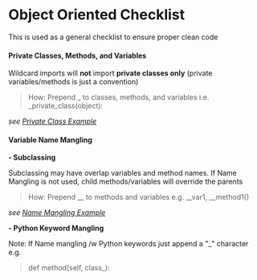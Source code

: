 Object Oriented Checklist
=====
This is used as a general checklist to ensure proper clean code

#### Private Classes, Methods, and Variables
Wildcard imports will **not** import **private classes only** (private variables/methods is just a convention) 

>How: Prepend _ to classes, methods, and variables i.e. _private_class(object):

*see [Private Class Example](Private)*


#### Variable Name Mangling 
**- Subclassing**

Subclassing may have overlap variables and method names. If Name Mangling is not used, child methods/variables will override the parents

>How: Prepend __ to methods and variables e.g. __var1, __method1()

*see [Name Mangling Example](NameMangling)*

**- Python Keyword Mangling**

Note: If Name mangling /w Python keywords just append a "_" character e.g.
> def method(self, class_):



 

